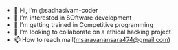 - 👋 Hi, I’m @sadhasivam-coder
- 👀 I’m interested in SOftware development
- 🌱 I’m getting trained in Competitive programming
- 💞️ I’m looking to collaborate on a ethical hacking project
- 📫 How to reach mail(msaravanansara474@gmail.com)

<!---
sadhasivam-coder/sadhasivam-coder is a ✨ special ✨ repository because its `README.md` (this file) appears on your GitHub profile.
You can click the Preview link to take a look at your changes.
--->
